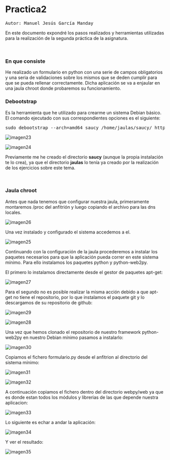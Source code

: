 Practica2
=========

<pre>
Autor: Manuel Jesús García Manday
</pre>

En este documento expondré los pasos realizados y herramientas utilizadas para la realización de la segunda práctica de la asignatura.


<br>
<h3>En que consiste</h3>  
He realizado un formulario en python con una serie de campos obligatorios y una seria de validaciones sobre los mismos que se deden cumplir para 
que se pueda rellenar correctamente. Dicha aplicación se va a enjaular en una jaula chroot donde probaremos su funcionamiento.

<br>
<h3>Debootstrap</h3>
Es la herramienta que he utilizado para crearme un sistema Debian básico. El comando ejecutado con sus correspondientes opciones es el siguiente:
<pre>
sudo debootstrap --arch=amd64 saucy /home/jaulas/saucy/ http://archive.ubuntu.com/ubuntu
</pre>

![imagen23](https://github.com/jmanday/Imagenes/blob/master/imagen23.png?raw=true)

![imagen24](https://github.com/jmanday/Imagenes/blob/master/imagen24.png?raw=true)

Previamente me he creado el directorio **saucy** (aunque la propia instalación te lo crea), ya que el directorio **jaulas** lo tenía ya creado por la realización de los ejercicios sobre este tema.

<br>
<h3>Jaula chroot</h3>
Antes que nada tenemos que configurar nuestra jaula, primeramente montaremos /proc del anfitrión y luego copiando el archivo para las dns locales.

![imagen26](https://github.com/jmanday/Imagenes/blob/master/imagen26.png?raw=true)


Una vez instalado y configurado el sistema accedemos a el.

![imagen25](https://github.com/jmanday/Imagenes/blob/master/imagen25.png?raw=true)



Continuando con la configuración de la jaula procederemos a instalar los paquetes necesarios para que la aplicación pueda correr en este sistema mínimo. 
Para ello instalamos los paquetes python y python-web2py. 

El primero lo instalamos directamente desde el gestor de paquetes apt-get:

![imagen27](https://github.com/jmanday/Imagenes/blob/master/imagen27.png?raw=true)

Para el segundo no es posible realizar la misma acción debido a que apt-get no tiene el repositorio, por lo que instalamos el paquete git y lo descargamos 
de su repositorio de github:

![imagen29](https://github.com/jmanday/Imagenes/blob/master/imagen29.png?raw=true)


![imagen28](https://github.com/jmanday/Imagenes/blob/master/imagen28.png?raw=true)


Una vez que hemos clonado el repositorio de nuestro framework python-web2py en nuestro Debian mínimo pasamos a instalarlo:

![imagen30](https://github.com/jmanday/Imagenes/blob/master/imagen30.png?raw=true)


Copiamos el fichero formulario.py desde el anfitrion al directorio del sistema mínimo:

![imagen31](https://github.com/jmanday/Imagenes/blob/master/imagen31.png?raw=true)


![imagen32](https://github.com/jmanday/Imagenes/blob/master/imagen32.png?raw=true)


A continuación copiamos el fichero dentro del directorio webpy/web ya que es donde estan todos los módulos y librerias de las
que depende nuestra aplicacion:

![imagen33](https://github.com/jmanday/Imagenes/blob/master/imagen33.png?raw=true)


Lo siguiente es echar a andar la aplicación:

![imagen34](https://github.com/jmanday/Imagenes/blob/master/imagen34.png?raw=true)


Y ver el resultado:

![imagen35](https://github.com/jmanday/Imagenes/blob/master/imagen35.png?raw=true)


